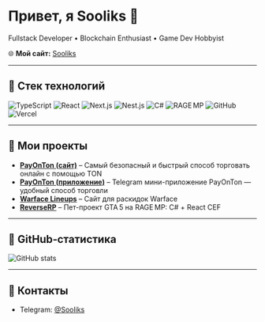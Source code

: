 # Привет, я **Sooliks** 👋

Fullstack Developer • Blockchain Enthusiast • Game Dev Hobbyist

🌐 **Мой сайт:** [Sooliks](https://sooliks.vercel.app/) 

---

## 🔹 Стек технологий

![TypeScript](https://img.shields.io/badge/TypeScript-3178C6?style=for-the-badge&logo=typescript&logoColor=white)
![React](https://img.shields.io/badge/React-20232A?style=for-the-badge&logo=react&logoColor=61DAFB)
![Next.js](https://img.shields.io/badge/Next.js-000000?style=for-the-badge&logo=next.js&logoColor=white)
![Nest.js](https://img.shields.io/badge/NestJS-E0234E?style=for-the-badge&logo=nestjs&logoColor=white)
![C#](https://img.shields.io/badge/C%23-239120?style=for-the-badge&logo=c-sharp&logoColor=white)
![RAGE MP](https://img.shields.io/badge/RAGE_MP-222C37?style=for-the-badge&logo=git&logoColor=white)
![GitHub](https://img.shields.io/badge/GitHub-181717?style=for-the-badge&logo=github&logoColor=white)
![Vercel](https://img.shields.io/badge/Vercel-000000?style=for-the-badge&logo=vercel&logoColor=white)

---

## 🔹 Мои проекты

- **[PayOnTon (сайт)](https://payonton.site)** – Самый безопасный и быстрый способ торговать онлайн с помощью TON
- **[PayOnTon (приложение)](https://t.me/PayOnTonBot/app)** – Telegram мини-приложение PayOnTon — удобный способ торговли
- **[Warface Lineups](https://warfacelineups.vercel.app)** – Сайт для раскидок Warface
- **[ReverseRP](https://github.com/Sooliks/ReverseRP)** – Пет-проект GTA 5 на RAGE MP: C# + React CEF

---

## 🔹 GitHub‑статистика

![GitHub stats](https://github-readme-stats.vercel.app/api?username=Sooliks&show_icons=true&theme=radical)

---

## 🔹 Контакты

- Telegram: [@Sooliks](https://t.me/ilinshniginavlij)



